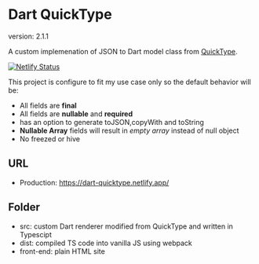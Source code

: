 # Dart QuickType

version: 2.1.1

A custom implemenation of JSON to Dart model class from [QuickType](https://github.com/quicktype/quicktype).

[![Netlify Status](https://api.netlify.com/api/v1/badges/f0148cf0-a1b5-4db5-89e9-936157b57e19/deploy-status)](https://app.netlify.com/sites/dart-quicktype/deploys)

This project is configure to fit my use case only so the default behavior will be:

- All fields are **final**
- All fields are **nullable** and **required**
- has an option to generate toJSON,copyWith and toString
- **Nullable Array** fields will result in _empty array_ instead of null object
- No freezed or hive

## URL

- Production: https://dart-quicktype.netlify.app/

## Folder

- src: custom Dart renderer modified from QuickType and written in Typescipt
- dist: compiled TS code into vanilla JS using webpack
- front-end: plain HTML site
